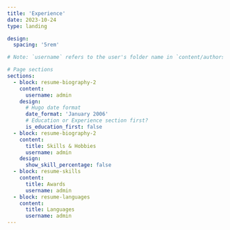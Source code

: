 ```yaml
---
title: 'Experience'
date: 2023-10-24
type: landing

design:
  spacing: '5rem'

# Note: `username` refers to the user's folder name in `content/authors/`

# Page sections
sections:
  - block: resume-biography-2
    content:
      username: admin
    design:
      # Hugo date format
      date_format: 'January 2006'
      # Education or Experience section first?
      is_education_first: false
  - block: resume-biography-2
    content:
      title: Skills & Hobbies
      username: admin
    design:
      show_skill_percentage: false
  - block: resume-skills
    content:
      title: Awards
      username: admin
  - block: resume-languages
    content:
      title: Languages
      username: admin
---
```

